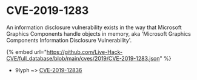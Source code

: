 # CVE-2019-1283

An information disclosure vulnerability exists in the way that Microsoft Graphics Components handle objects in memory, aka 'Microsoft Graphics Components Information Disclosure Vulnerability'.

{% embed url="https://github.com/Live-Hack-CVE/full_database/blob/main/cves/2019/CVE-2019-1283.json" %}


* 9lyph ~> [CVE-2019-12836](https://zeste.alice-snow.ru/2019/database/cve-2019-1283/cve-2019-12836-9lyph)